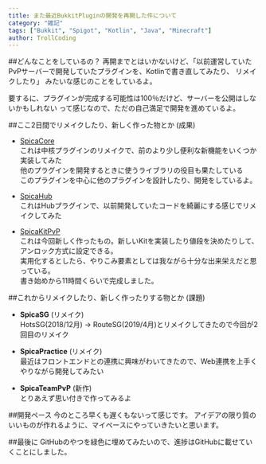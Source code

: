 ```yaml
---
title: また最近BukkitPluginの開発を再開した件について
category: "雑記"
tags: ["Bukkit", "Spigot", "Kotlin", "Java", "Minecraft"]
author: TrollCoding
---
```


##どんなことをしているの？
再開までとはいかないけど、「以前運営していたPvPサーバーで開発していたプラグインを、Kotlinで書き直してみたり、
リメイクしたり」 みたいな感じのことをしているよ。

要するに、プラグインが完成する可能性は100％だけど、サーバーを公開はしないかもしれない って感じなので、ただの自己満足で開発を進めているよ。

##ここ2日間でリメイクしたり、新しく作った物とか (成果)
* [SpicaCore](https://github.com/TrollCoding/SpicaCore)\
これは中核プラグインのリメイクで、前のより少し便利な新機能をいくつか実装してみた\
他のプラグインを開発するときに使うライブラリの役目も果たしている\
このプラグインを中心に他のプラグインを設計したり、開発をしているよ。

* [SpicaHub](https://github.com/TrollCoding/SpicaHub)\
これはHubプラグインで、以前開発していたコードを綺麗にする感じでリメイクしてみた

* [SpicaKitPvP](https://github.com/TrollCoding/SpicaKitPvP)\
これは今回新しく作ったもの。新しいKitを実装したり値段を決めたりして、アンロック方式に設定できる。\
実用化するとしたら、やりこみ要素としては我ながら十分な出来栄えだと思っている。\
書き始めから11時間くらいで完成しました。

##これからリメイクしたり、新しく作ったりする物とか (課題)
* **SpicaSG** (リメイク)\
HotsSG(2018/12月) → RouteSG(2019/4月)とリメイクしてきたので今回が2回目のリメイク

* **SpicaPractice** (リメイク)\
最近はフロントエンドとの連携に興味がわいてきたので、Web連携を上手くやりながら開発してみたい

* **SpicaTeamPvP** (新作)\
とりあえず思い付きで作ってみるよ

##開発ペース
今のところ早くも遅くもないって感じです。
アイデアの限り質のいいものが作れるように、マイペースにやっていきたいと思います。

##最後に
GitHubのやつを緑色に埋めてみたいので、進捗はGitHubに載せていくことにしました。


